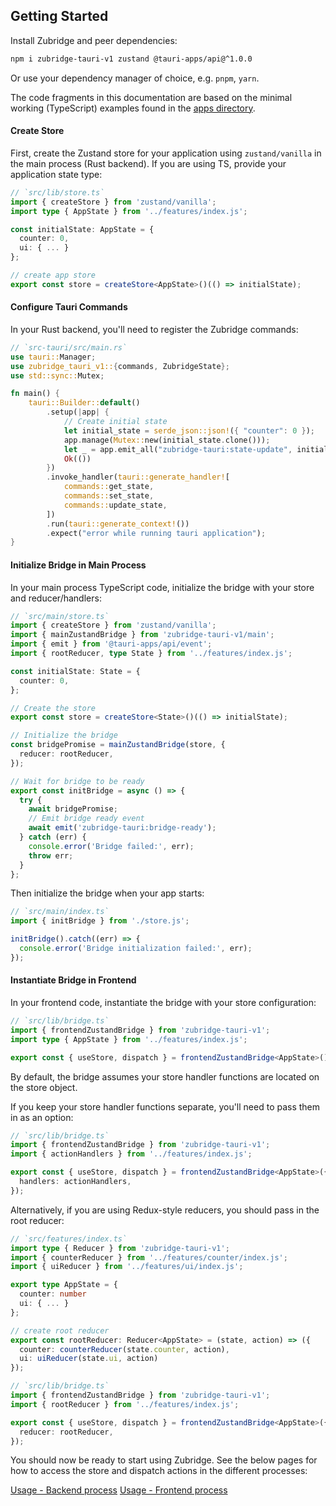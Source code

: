 ## Getting Started

Install Zubridge and peer dependencies:

```bash
npm i zubridge-tauri-v1 zustand @tauri-apps/api@^1.0.0
```

Or use your dependency manager of choice, e.g. `pnpm`, `yarn`.

The code fragments in this documentation are based on the minimal working (TypeScript) examples found in the [apps directory](../apps).

#### Create Store

First, create the Zustand store for your application using `zustand/vanilla` in the main process (Rust backend). If you are using TS, provide your application state type:

```ts annotate
// `src/lib/store.ts`
import { createStore } from 'zustand/vanilla';
import type { AppState } from '../features/index.js';

const initialState: AppState = {
  counter: 0,
  ui: { ... }
};

// create app store
export const store = createStore<AppState>()(() => initialState);
```

#### Configure Tauri Commands

In your Rust backend, you'll need to register the Zubridge commands:

```rust
// `src-tauri/src/main.rs`
use tauri::Manager;
use zubridge_tauri_v1::{commands, ZubridgeState};
use std::sync::Mutex;

fn main() {
    tauri::Builder::default()
        .setup(|app| {
            // Create initial state
            let initial_state = serde_json::json!({ "counter": 0 });
            app.manage(Mutex::new(initial_state.clone()));
            let _ = app.emit_all("zubridge-tauri:state-update", initial_state);
            Ok(())
        })
        .invoke_handler(tauri::generate_handler![
            commands::get_state,
            commands::set_state,
            commands::update_state,
        ])
        .run(tauri::generate_context!())
        .expect("error while running tauri application");
}
```

#### Initialize Bridge in Main Process

In your main process TypeScript code, initialize the bridge with your store and reducer/handlers:

```ts annotate
// `src/main/store.ts`
import { createStore } from 'zustand/vanilla';
import { mainZustandBridge } from 'zubridge-tauri-v1/main';
import { emit } from '@tauri-apps/api/event';
import { rootReducer, type State } from '../features/index.js';

const initialState: State = {
  counter: 0,
};

// Create the store
export const store = createStore<State>()(() => initialState);

// Initialize the bridge
const bridgePromise = mainZustandBridge(store, {
  reducer: rootReducer,
});

// Wait for bridge to be ready
export const initBridge = async () => {
  try {
    await bridgePromise;
    // Emit bridge ready event
    await emit('zubridge-tauri:bridge-ready');
  } catch (err) {
    console.error('Bridge failed:', err);
    throw err;
  }
};
```

Then initialize the bridge when your app starts:

```ts annotate
// `src/main/index.ts`
import { initBridge } from './store.js';

initBridge().catch((err) => {
  console.error('Bridge initialization failed:', err);
});
```

#### Instantiate Bridge in Frontend

In your frontend code, instantiate the bridge with your store configuration:

```ts annotate
// `src/lib/bridge.ts`
import { frontendZustandBridge } from 'zubridge-tauri-v1';
import type { AppState } from '../features/index.js';

export const { useStore, dispatch } = frontendZustandBridge<AppState>();
```

By default, the bridge assumes your store handler functions are located on the store object.

If you keep your store handler functions separate, you'll need to pass them in as an option:

```ts annotate
// `src/lib/bridge.ts`
import { frontendZustandBridge } from 'zubridge-tauri-v1';
import { actionHandlers } from '../features/index.js';

export const { useStore, dispatch } = frontendZustandBridge<AppState>({
  handlers: actionHandlers,
});
```

Alternatively, if you are using Redux-style reducers, you should pass in the root reducer:

```ts annotate
// `src/features/index.ts`
import type { Reducer } from 'zubridge-tauri-v1';
import { counterReducer } from '../features/counter/index.js';
import { uiReducer } from '../features/ui/index.js';

export type AppState = {
  counter: number
  ui: { ... }
};

// create root reducer
export const rootReducer: Reducer<AppState> = (state, action) => ({
  counter: counterReducer(state.counter, action),
  ui: uiReducer(state.ui, action)
});
```

```ts annotate
// `src/lib/bridge.ts`
import { frontendZustandBridge } from 'zubridge-tauri-v1';
import { rootReducer } from '../features/index.js';

export const { useStore, dispatch } = frontendZustandBridge<AppState>({
  reducer: rootReducer,
});
```

You should now be ready to start using Zubridge. See the below pages for how to access the store and dispatch actions in the different processes:

[Usage - Backend process](./usage-backend-process.md)
[Usage - Frontend process](./usage-frontend-process.md)
